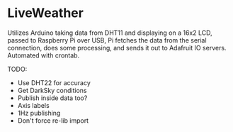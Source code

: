 # LiveWeather
Utilizes Arduino taking data from DHT11 and displaying on a 16x2 LCD, passed to Raspberry Pi over USB, Pi fetches the data from the serial connection, does some processing, and sends it out to Adafruit IO servers. Automated with crontab.

TODO: 
- Use DHT22 for accuracy
- Get DarkSky conditions
- Publish inside data too?
- Axis labels
- 1Hz publishing
- Don't force re-lib import
